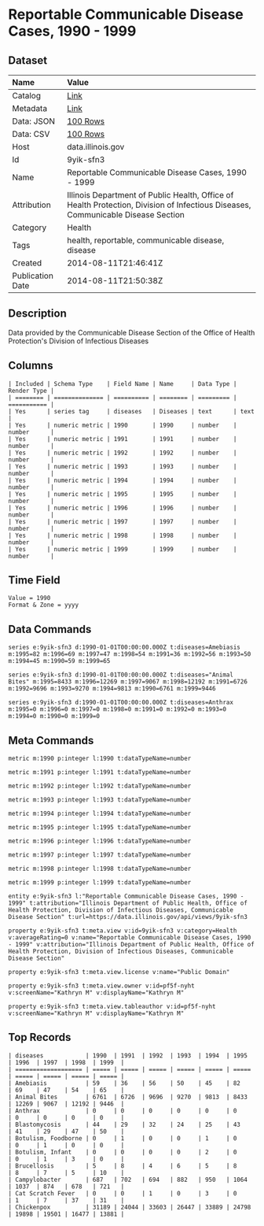 # Reportable Communicable Disease Cases, 1990 - 1999

## Dataset

| Name | Value |
| :--- | :---- |
| Catalog | [Link](https://catalog.data.gov/dataset/reportable-communicable-disease-cases-1990-1999-9407f) |
| Metadata | [Link](https://data.illinois.gov/api/views/9yik-sfn3) |
| Data: JSON | [100 Rows](https://data.illinois.gov/api/views/9yik-sfn3/rows.json?max_rows=100) |
| Data: CSV | [100 Rows](https://data.illinois.gov/api/views/9yik-sfn3/rows.csv?max_rows=100) |
| Host | data.illinois.gov |
| Id | 9yik-sfn3 |
| Name | Reportable Communicable Disease Cases, 1990 - 1999 |
| Attribution | Illinois Department of Public Health, Office of Health Protection, Division of Infectious Diseases, Communicable Disease Section |
| Category | Health |
| Tags | health, reportable, communicable disease, disease |
| Created | 2014-08-11T21:46:41Z |
| Publication Date | 2014-08-11T21:50:38Z |

## Description

Data provided by the Communicable Disease Section of the Office of Health Protection's Division of Infectious Diseases

## Columns

```ls
| Included | Schema Type    | Field Name | Name     | Data Type | Render Type |
| ======== | ============== | ========== | ======== | ========= | =========== |
| Yes      | series tag     | diseases   | Diseases | text      | text        |
| Yes      | numeric metric | 1990       | 1990     | number    | number      |
| Yes      | numeric metric | 1991       | 1991     | number    | number      |
| Yes      | numeric metric | 1992       | 1992     | number    | number      |
| Yes      | numeric metric | 1993       | 1993     | number    | number      |
| Yes      | numeric metric | 1994       | 1994     | number    | number      |
| Yes      | numeric metric | 1995       | 1995     | number    | number      |
| Yes      | numeric metric | 1996       | 1996     | number    | number      |
| Yes      | numeric metric | 1997       | 1997     | number    | number      |
| Yes      | numeric metric | 1998       | 1998     | number    | number      |
| Yes      | numeric metric | 1999       | 1999     | number    | number      |
```

## Time Field

```ls
Value = 1990
Format & Zone = yyyy
```

## Data Commands

```ls
series e:9yik-sfn3 d:1990-01-01T00:00:00.000Z t:diseases=Amebiasis m:1995=82 m:1996=69 m:1997=47 m:1998=54 m:1991=36 m:1992=56 m:1993=50 m:1994=45 m:1990=59 m:1999=65

series e:9yik-sfn3 d:1990-01-01T00:00:00.000Z t:diseases="Animal Bites" m:1995=8433 m:1996=12269 m:1997=9067 m:1998=12192 m:1991=6726 m:1992=9696 m:1993=9270 m:1994=9813 m:1990=6761 m:1999=9446

series e:9yik-sfn3 d:1990-01-01T00:00:00.000Z t:diseases=Anthrax m:1995=0 m:1996=0 m:1997=0 m:1998=0 m:1991=0 m:1992=0 m:1993=0 m:1994=0 m:1990=0 m:1999=0
```

## Meta Commands

```ls
metric m:1990 p:integer l:1990 t:dataTypeName=number

metric m:1991 p:integer l:1991 t:dataTypeName=number

metric m:1992 p:integer l:1992 t:dataTypeName=number

metric m:1993 p:integer l:1993 t:dataTypeName=number

metric m:1994 p:integer l:1994 t:dataTypeName=number

metric m:1995 p:integer l:1995 t:dataTypeName=number

metric m:1996 p:integer l:1996 t:dataTypeName=number

metric m:1997 p:integer l:1997 t:dataTypeName=number

metric m:1998 p:integer l:1998 t:dataTypeName=number

metric m:1999 p:integer l:1999 t:dataTypeName=number

entity e:9yik-sfn3 l:"Reportable Communicable Disease Cases, 1990 - 1999" t:attribution="Illinois Department of Public Health, Office of Health Protection, Division of Infectious Diseases, Communicable Disease Section" t:url=https://data.illinois.gov/api/views/9yik-sfn3

property e:9yik-sfn3 t:meta.view v:id=9yik-sfn3 v:category=Health v:averageRating=0 v:name="Reportable Communicable Disease Cases, 1990 - 1999" v:attribution="Illinois Department of Public Health, Office of Health Protection, Division of Infectious Diseases, Communicable Disease Section"

property e:9yik-sfn3 t:meta.view.license v:name="Public Domain"

property e:9yik-sfn3 t:meta.view.owner v:id=pf5f-nyht v:screenName="Kathryn M" v:displayName="Kathryn M"

property e:9yik-sfn3 t:meta.view.tableauthor v:id=pf5f-nyht v:screenName="Kathryn M" v:displayName="Kathryn M"
```

## Top Records

```ls
| diseases            | 1990  | 1991  | 1992  | 1993  | 1994  | 1995  | 1996  | 1997  | 1998  | 1999  | 
| =================== | ===== | ===== | ===== | ===== | ===== | ===== | ===== | ===== | ===== | ===== | 
| Amebiasis           | 59    | 36    | 56    | 50    | 45    | 82    | 69    | 47    | 54    | 65    | 
| Animal Bites        | 6761  | 6726  | 9696  | 9270  | 9813  | 8433  | 12269 | 9067  | 12192 | 9446  | 
| Anthrax             | 0     | 0     | 0     | 0     | 0     | 0     | 0     | 0     | 0     | 0     | 
| Blastomycosis       | 44    | 29    | 32    | 24    | 25    | 43    | 41    | 29    | 47    | 50    | 
| Botulism, Foodborne | 0     | 1     | 0     | 0     | 1     | 0     | 0     | 1     | 0     | 0     | 
| Botulism, Infant    | 0     | 0     | 0     | 0     | 2     | 0     | 0     | 1     | 3     | 0     | 
| Brucellosis         | 5     | 8     | 4     | 6     | 5     | 8     | 8     | 7     | 5     | 10    | 
| Campylobacter       | 687   | 702   | 694   | 882   | 950   | 1064  | 1037  | 874   | 678   | 721   | 
| Cat Scratch Fever   | 0     | 0     | 1     | 0     | 3     | 0     | 1     | 7     | 37    | 31    | 
| Chickenpox          | 31189 | 24044 | 33603 | 26447 | 33889 | 24798 | 19898 | 19501 | 16477 | 13881 | 
```